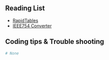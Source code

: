 ## **Reading List**

  - [RapidTables](https://www.rapidtables.com/)
  - [IEEE754 Converter](https://babbage.cs.qc.cuny.edu/ieee-754.old/decimal.html)

## Coding tips & Trouble shooting

```python
# None
```



